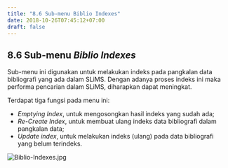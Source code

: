 ```yaml
---
title: "8.6 Sub-menu Biblio Indexes"
date: 2018-10-26T07:45:12+07:00
draft: false
---
```


## 8.6 Sub-menu _Biblio Indexes_

Sub-menu ini digunakan untuk melakukan indeks pada pangkalan data bibliografi yang ada dalam SLiMS. Dengan adanya proses indeks ini maka performa pencarian dalam SLiMS, diharapkan dapat meningkat.

Terdapat tiga fungsi pada menu ini:

* _Emptying Index_, untuk mengosongkan hasil indeks yang sudah ada;
* _Re-Create Index_, untuk membuat ulang indeks data bibliografi dalam pangkalan data;
* _Update index_, untuk melakukan indeks (ulang) pada data bibliografi yang belum terindeks.

![Biblio-Indexes.jpg](/assets/Biblio-Indexes.jpg)
